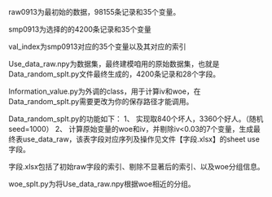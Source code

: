 raw0913为最初始的数据，98155条记录和35个变量。

smp0913为选择的的4200条记录和35个变量

val_index为smp0913对应的35个变量以及其对应的索引

Use_data_raw.npy为数据集，最终建模咱用的原始数据集，也就是Data_random_splt.py文件最终生成的，4200条记录和28个字段。

Information_value.py为外调的class，用于计算iv和woe，在Data_random_splt.py需要更改为你的保存路径才能调用。

Data_random_splt.py的功能如下：
1、	实现取840个坏人，3360个好人。（随机seed=1000）
2、	计算原始变量的woe和iv，并剔除iv<0.03的7个变量，生成最终表use_data_raw，该表字段对应序列及操作见文件【字段.xlsx】的sheet use字段。

字段.xlsx包括了初始raw字段的索引、剔除不显著后的索引、以及woe分组信息。

woe_splt.py为将Use_data_raw.npy根据woe相近的分组。
